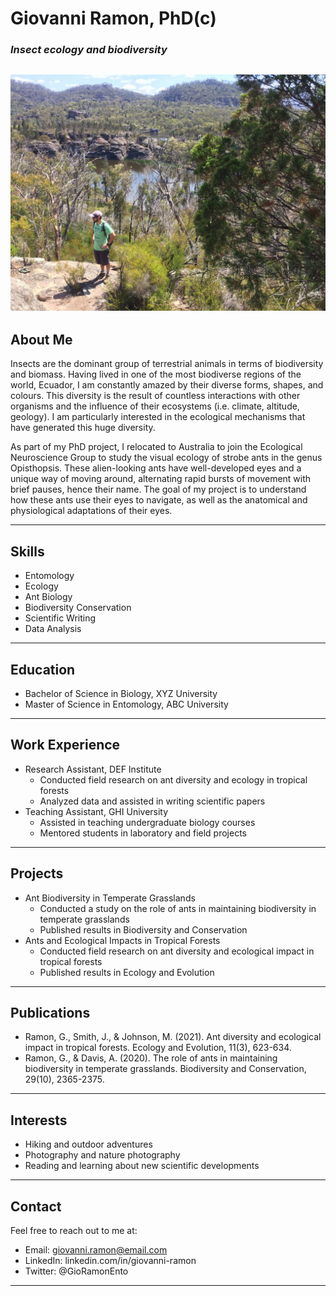 # **Giovanni Ramon, PhD(c)**

### _Insect ecology and biodiversity_

![Gios portrait](IMG-20230102-WA0201.jpg)
---

## About Me

Insects are the dominant group of terrestrial animals in terms of biodiversity and biomass. Having lived in one of the most biodiverse regions of the world, Ecuador, I am constantly amazed by their diverse forms, shapes, and colours. This diversity is the result of countless interactions with other organisms and the influence of their ecosystems (i.e. climate, altitude, geology). I am particularly interested in the ecological mechanisms that have generated this huge diversity.

As part of my PhD project, I relocated to Australia to join the Ecological Neuroscience Group to study the visual ecology of strobe ants in the genus Opisthopsis. These alien-looking ants have well-developed eyes and a unique way of moving around, alternating rapid bursts of movement with brief pauses, hence their name. The goal of my project is to understand how these ants use their eyes to navigate, as well as the anatomical and physiological adaptations of their eyes.

---

## Skills

- Entomology
- Ecology
- Ant Biology
- Biodiversity Conservation
- Scientific Writing
- Data Analysis

---

## Education

- Bachelor of Science in Biology, XYZ University
- Master of Science in Entomology, ABC University

---

## Work Experience

- Research Assistant, DEF Institute
  - Conducted field research on ant diversity and ecology in tropical forests
  - Analyzed data and assisted in writing scientific papers
- Teaching Assistant, GHI University
  - Assisted in teaching undergraduate biology courses
  - Mentored students in laboratory and field projects

---

## Projects

- Ant Biodiversity in Temperate Grasslands
  - Conducted a study on the role of ants in maintaining biodiversity in temperate grasslands
  - Published results in Biodiversity and Conservation
- Ants and Ecological Impacts in Tropical Forests
  - Conducted field research on ant diversity and ecological impact in tropical forests
  - Published results in Ecology and Evolution

---

## Publications

- Ramon, G., Smith, J., & Johnson, M. (2021). Ant diversity and ecological impact in tropical forests. Ecology and Evolution, 11(3), 623-634.
- Ramon, G., & Davis, A. (2020). The role of ants in maintaining biodiversity in temperate grasslands. Biodiversity and Conservation, 29(10), 2365-2375.

---

## Interests

- Hiking and outdoor adventures
- Photography and nature photography
- Reading and learning about new scientific developments

---

## Contact

Feel free to reach out to me at:

- Email: giovanni.ramon@email.com
- LinkedIn: linkedin.com/in/giovanni-ramon
- Twitter: @GioRamonEnto

---
